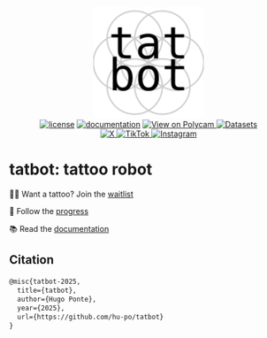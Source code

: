 <div align="center">
  <a href="https://tatbot.ai/">
    <picture>
      <source media="(prefers-color-scheme: dark)" srcset="docs/logos/dark.svg">
      <img src="docs/logos/light.svg" alt="tatbot" style="max-width: 200px; width: 80%;">
    </picture>
  </a>
</div>
<div align="center">
  <a href="https://github.com/hu-po/tatbot/blob/main/LICENSE"><img src="https://img.shields.io/github/license/hu-po/tatbot.svg?v" alt="license"></a>
  <a href="https://hu-po.github.io/tatbot/"><img src="https://img.shields.io/badge/📚-docs-blue.svg" alt="documentation"></a>
  <a href="https://poly.cam/capture/ad7c1544-fca2-48d8-acf8-a94d328fc5c4" target="_blank" rel="noopener noreferrer">
    <img src="https://img.shields.io/badge/Polycam-3D-734F96.svg?style=flat" alt="View on Polycam">
  </a>
  <a href="https://huggingface.co/tatbot/datasets">
    <img alt="Datasets" src="https://img.shields.io/badge/%F0%9F%A4%97%20HF-Datasets-yellow">
  </a>
  <br>
  <a href="https://x.com/tatbots">
    <img src="https://img.shields.io/badge/x.com-%40tatbot-000000.svg?logo=x&logoColor=white&style=flat" alt="X">
  </a>
  <a href="https://www.tiktok.com/@tatbottok">
    <img src="https://img.shields.io/badge/TikTok-%40tatbot-000000.svg?logo=tiktok&logoColor=white&style=flat" alt="TikTok">
  </a>
  <a href="https://www.instagram.com/tatbots/">
    <img src="https://img.shields.io/badge/Insta-%40tatbot-E4405F.svg?logo=instagram&logoColor=white&style=flat" alt="Instagram">
  </a>
</div>

# **tatbot**: tattoo robot

🙋‍♂️ Want a tattoo? Join the [waitlist](https://forms.gle/Zys6f5iLEtYCG8VW7)

🚀 Follow the [progress](docs/progress.md)

📚 Read the [documentation](https://hu-po.github.io/tatbot/)
 <!-- View the [paper](docs/paper/main.pdf) -->

## Citation

```
@misc{tatbot-2025,
  title={tatbot},
  author={Hugo Ponte},
  year={2025},
  url={https://github.com/hu-po/tatbot}
}
```
